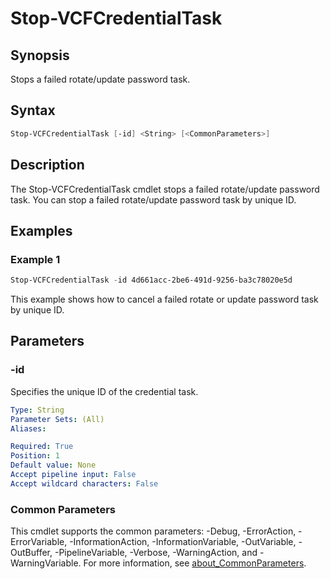 # Stop-VCFCredentialTask

## Synopsis

Stops a failed rotate/update password task.

## Syntax

```powershell
Stop-VCFCredentialTask [-id] <String> [<CommonParameters>]
```

## Description

The Stop-VCFCredentialTask cmdlet stops a failed rotate/update password task. You can stop a failed rotate/update password task by unique ID.

## Examples

### Example 1

```powershell
Stop-VCFCredentialTask -id 4d661acc-2be6-491d-9256-ba3c78020e5d
```

This example shows how to cancel a failed rotate or update password task by unique ID.

## Parameters

### -id

Specifies the unique ID of the credential task.

```yaml
Type: String
Parameter Sets: (All)
Aliases:

Required: True
Position: 1
Default value: None
Accept pipeline input: False
Accept wildcard characters: False
```

### Common Parameters

This cmdlet supports the common parameters: -Debug, -ErrorAction, -ErrorVariable, -InformationAction, -InformationVariable, -OutVariable, -OutBuffer, -PipelineVariable, -Verbose, -WarningAction, and -WarningVariable. For more information, see [about_CommonParameters](http://go.microsoft.com/fwlink/?LinkID=113216).
